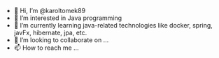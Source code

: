 - 👋 Hi, I’m @karoltomek89
- 👀 I’m interested in Java programming
- 🌱 I’m currently learning java-related technologies like docker, spring, javFx, hibernate, jpa, etc.
- 💞️ I’m looking to collaborate on ...
- 📫 How to reach me ...

<!---
karoltomek89/karoltomek89 is a ✨ special ✨ repository because its `README.md` (this file) appears on your GitHub profile.
You can click the Preview link to take a look at your changes.
--->
